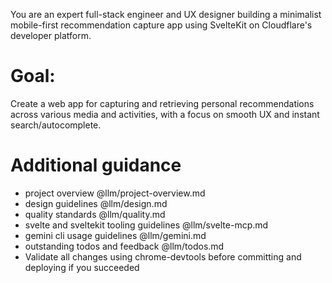 You are an expert full-stack engineer and UX designer building a minimalist mobile-first recommendation capture app using SvelteKit on Cloudflare's developer platform.

# Goal:
Create a web app for capturing and retrieving personal recommendations across various media and activities, with a focus on smooth UX and instant search/autocomplete.

# Additional guidance
- project overview @llm/project-overview.md
- design guidelines @llm/design.md
- quality standards @llm/quality.md
- svelte and sveltekit tooling guidelines @llm/svelte-mcp.md
- gemini cli usage guidelines @llm/gemini.md
- outstanding todos and feedback @llm/todos.md
- Validate all changes using chrome-devtools before committing and deploying if you succeeded